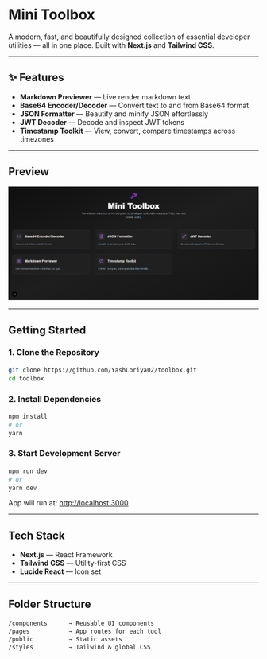 # Mini Toolbox

A modern, fast, and beautifully designed collection of essential developer utilities — all in one place. Built with **Next.js** and **Tailwind CSS**.

---

## ✨ Features

- **Markdown Previewer** — Live render markdown text
- **Base64 Encoder/Decoder** — Convert text to and from Base64 format
- **JSON Formatter** — Beautify and minify JSON effortlessly
- **JWT Decoder** — Decode and inspect JWT tokens
- **Timestamp Toolkit** — View, convert, compare timestamps across timezones

---

## Preview

![Home Page](./image.png)

---

## Getting Started

### 1. Clone the Repository

```bash
git clone https://github.com/YashLoriya02/toolbox.git
cd toolbox
````

### 2. Install Dependencies

```bash
npm install
# or
yarn
```

### 3. Start Development Server

```bash
npm run dev
# or
yarn dev
```

App will run at: [http://localhost:3000](http://localhost:3000)

---

## Tech Stack

* **Next.js** — React Framework
* **Tailwind CSS** — Utility-first CSS
* **Lucide React** — Icon set

---

## Folder Structure

```
/components      → Reusable UI components
/pages           → App routes for each tool
/public          → Static assets
/styles          → Tailwind & global CSS
```
